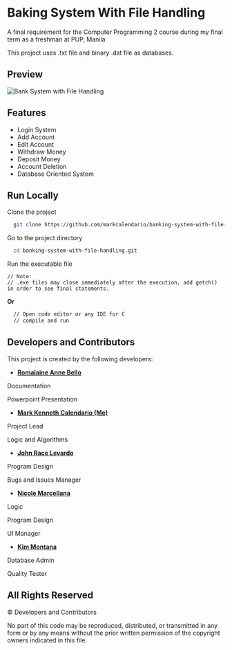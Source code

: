 
# Baking System With File Handling

A final requirement for the Computer Programming 2 course during my final term as a freshman at PUP, Manila

This project uses .txt file and binary .dat file as databases.


## Preview

![Bank System with File Handling](https://i.imgur.com/82oro34.png) 


## Features

- Login System
- Add Account
- Edit Account
- Withdraw Money
- Deposit Money
- Account Deletion
- Database Oriented System

## Run Locally

Clone the project

```bash
  git clone https://github.com/markcalendario/banking-system-with-file-handling.git
```

Go to the project directory

```bash
  cd banking-system-with-file-handling.git
```

Run the executable file

```
// Note: 
// .exe files may close immediately after the execution, add getch() in order to see final statements.

```

**Or**


```bash
  // Open code editor or any IDE for C
  // compile and run
```


## Developers and Contributors

This project is created by the following developers:

- **[Romalaine Anne Bello](https://github.com/RomalaineAnneBello)**

Documentation

Powerpoint Presentation

- **[Mark Kenneth Calendario (Me)](https://github.com/markcalendario)**

Project Lead

Logic and Algorithms

- **[John Race Levardo](https://github.com/jracelevardo)**

Program Design

Bugs and Issues Manager

- **[Nicole Marcellana](https://github.com/NicoleMarcellana)**

Logic

Program Design

UI Manager

- **[Kim Montana](https://github.com/kimmmontana)**

Database Admin

Quality Tester


## All Rights Reserved

© Developers and Contributors

No part of this code may be reproduced, distributed, or transmitted in any form or by any means without the prior written permission of the copyright owners indicated in this file. 

